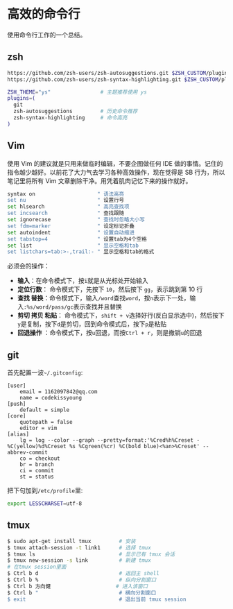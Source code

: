 # 高效的命令行

使用命令行工作的一个总结。

## zsh

```bash
https://github.com/zsh-users/zsh-autosuggestions.git $ZSH_CUSTOM/plugins/zsh-autosuggestions
https://github.com/zsh-users/zsh-syntax-highlighting.git $ZSH_CUSTOM/plugins/zsh-syntax-highlighting
```

```zsh
ZSH_THEME="ys"                # 主题推荐使用 ys
plugins=(
  git
  zsh-autosuggestions         # 历史命令推荐
  zsh-syntax-highlighting     # 命令高亮
)
```

## Vim

使用 Vim 的建议就是只用来做临时编辑，不要企图做任何 IDE 做的事情。记住的指令越少越好。以前花了大力气去学习各种高效操作，现在觉得是 SB 行为，所以笔记里将所有 Vim 文章删除干净。用凭着肌肉记忆下来的操作就好。

```bash
syntax on                    " 语法高亮
set nu                       " 设置行号
set hlsearch                 " 高亮查找项
set incsearch                " 查找跟随
set ignorecase               " 查找时忽略大小写
set fdm=marker               " 设定标记折叠
set autoindent               " 设置自动缩进
set tabstop=4                " 设置tab为4个空格
set list                     " 显示空格和tab
set listchars=tab:>-,trail:- " 显示空格和tab的格式
```

必须会的操作：

- **输入**：在命令模式下，按`i`就是从光标处开始输入
- **定位行数**： 命令模式下，先按下 `10`，然后按下 `gg`，表示跳到第 10 行
- **查找 替换**：命令模式下，输入`/word`查找`word`，按`n`表示下一处，输入`:%s/word/pass/gc`表示查找并且替换
- **剪切 拷贝 粘贴**： 命令模式下，`shift + v`选择好行(反白显示选中)，然后按下`y`是复制，按下`d`是剪切，回到命令模式后，按下`p`是粘贴
- **回退操作** ：命令模式下，按`u`回退，而按`Ctrl + r`，则是撤销`u`的回退

## git

首先配置一波`~/.gitconfig`:

```gitconfig
[user]
	email = 1162097842@qq.com
	name = codekissyoung
[push]
    default = simple
[core]
	quotepath = false
	editor = vim
[alias]
	lg = log --color --graph --pretty=format:'%Cred%h%Creset -%C(yellow)%d%Creset %s %Cgreen(%cr) %C(bold blue)<%an>%Creset' --abbrev-commit
	co = checkout
	br = branch
	ci = commit
	st = status
```

把下句加到`/etc/profile`里:

```bash
export LESSCHARSET=utf-8
```

## tmux

```bash
$ sudo apt-get install tmux         # 安装
$ tmux attach-session -t link1      # 选择 tmux
$ tmux ls                           # 显示已有 tmux 会话
$ tmux new-session -s link          # 新建 tmux
# 在tmux session里面
$ Ctrl b d                          # 返回主 shell
$ Ctrl b %                          # 纵向分割窗口
$ Ctrl b 方向健                     # 进入该窗口
$ Ctrl b "                          # 横向分割窗口
$ exit                              # 退出当前 tmux session
```
